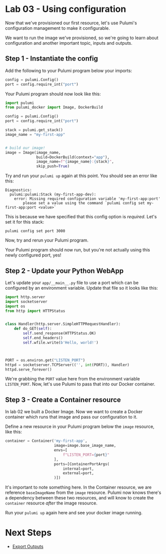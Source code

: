 # Lab 03 - Using configuration

Now that we've provisioned our first resource, let's use Pulumi's configuration management to make it configurable.

We want to run the image we've provisioned, so we're going to learn about configuration and another important topic, inputs and outputs.

## Step 1 - Instantiate the config

Add the following to your Pulumi program below your imports:


```python
config = pulumi.Config()
port = config.require_int("port")
```
Your Pulumi program should now look like this:

```python
import pulumi
from pulumi_docker import Image, DockerBuild

config = pulumi.Config()
port = config.require_int("port")

stack = pulumi.get_stack()
image_name = "my-first-app"


# build our image!
image = Image(image_name,
              build=DockerBuild(context="app"),
              image_name=f"{image_name}:{stack}",
              skip_push=True)
```

Try and run your `pulumi up` again at this point. You should see an error like this:

```
Diagnostics:
  pulumi:pulumi:Stack (my-first-app-dev):
    error: Missing required configuration variable 'my-first-app:port'
        please set a value using the command `pulumi config set my-first-app:port <value>`
```

This is because we have specified that this config option is _required_. Let's set it for this stack:

```
pulumi config set port 3000
```

Now, try and rerun your Pulumi program.

Your Pulumi program should now run, but you're not actually using this newly configured port, yes!

## Step 2 - Update your Python WebApp

Let's update your `app/__main__.py` file to use a port which can be configured by an environment variable. Update that file so it looks like this:

```python
import http.server
import socketserver
import os
from http import HTTPStatus


class Handler(http.server.SimpleHTTPRequestHandler):
    def do_GET(self):
        self.send_response(HTTPStatus.OK)
        self.end_headers()
        self.wfile.write(b'Hello, world!')



PORT = os.environ.get("LISTEN_PORT")
httpd = socketserver.TCPServer(('', int(PORT)), Handler)
httpd.serve_forever()
```

We're grabbing the `PORT` value here from the environment variable `LISTEN_PORT`. Now, let's use Pulumi to pass that into our Docker container.

## Step 3 - Create a Container resource

In lab 02 we built a Docker Image. Now we want to create a Docker container which runs that image and pass our configuration to it.

Define a new resource in your Pulumi program below the `image` resource, like this:

```python
container = Container('my-first-app',
                      image=image.base_image_name,
                      envs=[
                          f"LISTEN_PORT={port}"
                      ],
                      ports=[ContainerPortArgs(
                          internal=port,
                          external=port,
                      )])
```

It's important to note something here. In the Container resource, we are reference `baseImageName` from the `image` resource. Pulumi now knows there's a dependency between these two resources, and will know to create the `container` resource _after_ the image resource.

Run your `pulumi up` again here and see your docker image running.

# Next Steps

* [Export Outputs](../lab-04/README.md)
